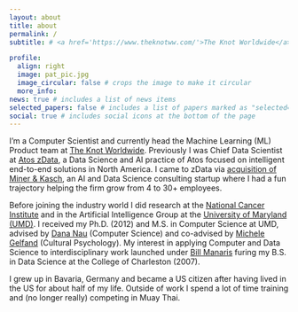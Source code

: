 ```yaml
---
layout: about
title: about
permalink: /
subtitle: # <a href='https://www.theknotww.com/'>The Knot Worldwide</a>

profile:
  align: right
  image: pat_pic.jpg
  image_circular: false # crops the image to make it circular
  more_info:
news: true # includes a list of news items
selected_papers: false # includes a list of papers marked as "selected={true}"
social: true # includes social icons at the bottom of the page
---
```


I’m a Computer Scientist and currently head the Machine Learning (ML) Product team at <a href='https://www.theknotww.com/'>The Knot Worldwide</a>. Previously I was Chief Data Scientist at <a href='https://zdatainc.com/'>Atos zData</a>, a Data Science and AI practice of Atos focused on intelligent end-to-end solutions in North America. I came to zData via <a href="https://atos.net/en/2020/press-release_2020_04_22/atos-acquires-data-science-firm-miner-kasch"> acquisition of Miner & Kasch</a>, an AI and Data Science consulting startup where I had a fun trajectory helping the firm grow from 4 to 30+ employees.

Before joining the industry world I did research at the <a href="https://www.cancer.gov/">National Cancer Institute</a> and in the Artificial Intelligence Group at the <a href="https://www.cs.umd.edu/">University of Maryland (UMD)</a>. I received my Ph.D. (2012) and M.S. in Computer Science at UMD, advised by <a href="https://www.cs.umd.edu/~nau/">Dana Nau</a> (Computer Science) and co-advised by <a href="https://www.michelegelfand.com/">Michele Gelfand<a/> (Cultural Psychology). My interest in applying Computer and Data Science to interdisciplinary work launched under <a href="https://blogs.cofc.edu/manaris/">Bill Manaris<a/> furing my B.S. in Data Science at the College of Charleston (2007).

I grew up in Bavaria, Germany and became a US citizen after having lived in the US for about half of my life. Outside of work I spend a lot of time training and (no longer really) competing in Muay Thai.
